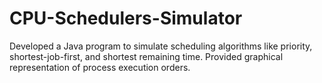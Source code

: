 # CPU-Schedulers-Simulator
Developed a Java program to simulate scheduling algorithms like priority, shortest-job-first, and shortest remaining time. Provided graphical representation of process execution orders.
